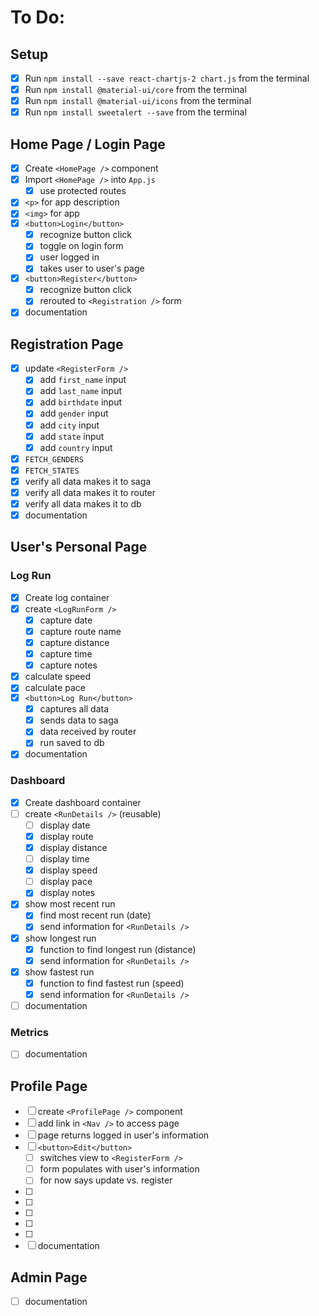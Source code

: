 # To Do:

## Setup

- [x] Run `npm install --save react-chartjs-2 chart.js` from the terminal
- [x] Run `npm install @material-ui/core` from the terminal
- [x] Run `npm install @material-ui/icons` from the terminal
- [x] Run `npm install sweetalert --save` from the terminal

## Home Page / Login Page

- [x] Create `<HomePage />` component
- [x] Import `<HomePage />` into `App.js`
  - [x] use protected routes
- [x] `<p>` for app description
- [x] `<img>` for app
- [x] `<button>Login</button>`
  - [x] recognize button click
  - [x] toggle on login form
  - [x] user logged in
  - [x] takes user to user's page
- [x] `<button>Register</button>`
  - [x] recognize button click
  - [x] rerouted to `<Registration />` form
- [x] documentation

## Registration Page

- [x] update `<RegisterForm />`
  - [x] add `first_name` input
  - [x] add `last_name` input
  - [x] add `birthdate` input
  - [x] add `gender` input
  - [x] add `city` input
  - [x] add `state` input
  - [x] add `country` input
- [x] `FETCH_GENDERS`
- [x] `FETCH_STATES`
- [x] verify all data makes it to saga
- [x] verify all data makes it to router
- [x] verify all data makes it to db
- [x] documentation

## User's Personal Page

### Log Run

- [x] Create log container
- [x] create `<LogRunForm />`
  - [x] capture date
  - [x] capture route name
  - [x] capture distance
  - [x] capture time
  - [x] capture notes
- [x] calculate speed
- [x] calculate pace
- [x] `<button>Log Run</button>`
  - [x] captures all data
  - [x] sends data to saga
  - [x] data received by router
  - [x] run saved to db
- [x] documentation

### Dashboard

- [x] Create dashboard container
- [ ] create `<RunDetails />` (reusable)
  - [ ] display date
  - [x] display route
  - [x] display distance
  - [ ] display time
  - [x] display speed
  - [ ] display pace
  - [x] display notes
- [x] show most recent run
  - [x] find most recent run (date)
  - [x] send information for `<RunDetails />`
- [x] show longest run
  - [x] function to find longest run (distance)
  - [x] send information for `<RunDetails />`
- [x] show fastest run
  - [x] function to find fastest run (speed)
  - [x] send information for `<RunDetails />`
- [ ] documentation

### Metrics

- [ ] documentation

## Profile Page

- [ ] create `<ProfilePage />` component
- [ ] add link in `<Nav />` to access page
- [ ] page returns logged in user's information
- [ ] `<button>Edit</button>`
  - [ ] switches view to `<RegisterForm />`
  - [ ] form populates with user's information
  - [ ] for now says update vs. register
- [ ]
- [ ]
- [ ]
- [ ]
- [ ]
- [ ] documentation

## Admin Page

- [ ] documentation
